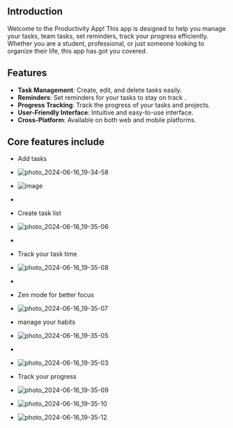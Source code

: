 ## Introduction

Welcome to the Productivity App! This app is designed to help you manage your tasks, team tasks, set reminders, track your progress efficiently. Whether you are a student, professional, or just someone looking to organize their life, this app has got you covered.

## Features

- **Task Management**: Create, edit, and delete tasks easily.
- **Reminders**: Set reminders for your tasks to stay on track
.
- **Progress Tracking**: Track the progress of your tasks and projects.
- **User-Friendly Interface**: Intuitive and easy-to-use interface.
- **Cross-Platform**: Available on both web and mobile platforms.

## Core features include

- Add tasks
-  ![photo_2024-06-16_19-34-58](https://github.com/Meghshyam11/wecodeProject/assets/136561319/84e16fb7-74f6-45af-890a-62f1cb1e0c4a)

-  ![image](https://github.com/Meghshyam11/wecodeProject/assets/136561319/2b982b36-af90-4a62-b72f-a7ed0c4ef848)

-  

- Create task list
-  ![photo_2024-06-16_19-35-06](https://github.com/Meghshyam11/wecodeProject/assets/136561319/10c82398-7292-41ac-9f91-146f449ffb2a)
-  

- Track your task time
- ![photo_2024-06-16_19-35-08](https://github.com/Meghshyam11/wecodeProject/assets/136561319/a3710d96-521f-4b79-aced-091a1ad28821)
- 

- Zen mode for better focus
- ![photo_2024-06-16_19-35-07](https://github.com/Meghshyam11/wecodeProject/assets/136561319/2d65bbc5-efc3-4447-b06c-f84f2f684fd1)

- manage your habits
- ![photo_2024-06-16_19-35-05](https://github.com/Meghshyam11/wecodeProject/assets/136561319/d9ec500f-559a-4c31-b391-fb07096fa02a)
- 
- ![photo_2024-06-16_19-35-03](https://github.com/Meghshyam11/wecodeProject/assets/136561319/24625d07-a44a-42cf-b5de-9f2f86b51b34)

- Track your progress
- ![photo_2024-06-16_19-35-09](https://github.com/Meghshyam11/wecodeProject/assets/136561319/4ce1a667-bd48-4476-8a83-d02e503cf8fa)
- ![photo_2024-06-16_19-35-10](https://github.com/Meghshyam11/wecodeProject/assets/136561319/9ffd738b-0cc9-4932-83eb-dcfb27f43717)
- ![photo_2024-06-16_19-35-12](https://github.com/Meghshyam11/wecodeProject/assets/136561319/7e691763-f571-4129-9d71-d7f2df31b939)



